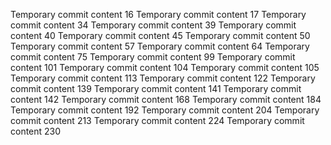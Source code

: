 Temporary commit content 16
Temporary commit content 17
Temporary commit content 34
Temporary commit content 39
Temporary commit content 40
Temporary commit content 45
Temporary commit content 50
Temporary commit content 57
Temporary commit content 64
Temporary commit content 75
Temporary commit content 99
Temporary commit content 101
Temporary commit content 104
Temporary commit content 105
Temporary commit content 113
Temporary commit content 122
Temporary commit content 139
Temporary commit content 141
Temporary commit content 142
Temporary commit content 168
Temporary commit content 184
Temporary commit content 192
Temporary commit content 204
Temporary commit content 213
Temporary commit content 224
Temporary commit content 230
